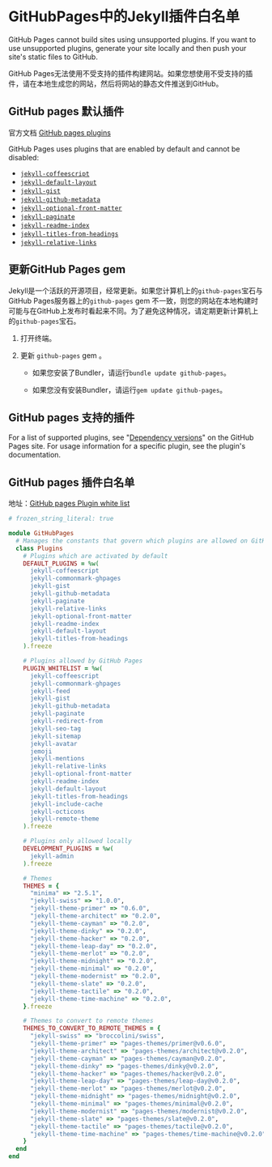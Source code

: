 # GitHubPages中的Jekyll插件白名单

GitHub Pages cannot build sites using unsupported plugins. If you want to use unsupported plugins, generate your site locally and then push your site's static files to GitHub.

GitHub Pages无法使用不受支持的插件构建网站。如果您想使用不受支持的插件，请在本地生成您的网站，然后将网站的静态文件推送到GitHub。

## GitHub pages 默认插件

官方文档 [GitHub pages plugins](https://docs.github.com/en/pages/setting-up-a-github-pages-site-with-jekyll/about-github-pages-and-jekyll#plugins)

GitHub Pages uses plugins that are enabled by default and cannot be disabled:

- [`jekyll-coffeescript`](https://github.com/jekyll/jekyll-coffeescript)
- [`jekyll-default-layout`](https://github.com/benbalter/jekyll-default-layout)
- [`jekyll-gist`](https://github.com/jekyll/jekyll-gist)
- [`jekyll-github-metadata`](https://github.com/jekyll/github-metadata)
- [`jekyll-optional-front-matter`](https://github.com/benbalter/jekyll-optional-front-matter)
- [`jekyll-paginate`](https://github.com/jekyll/jekyll-paginate)
- [`jekyll-readme-index`](https://github.com/benbalter/jekyll-readme-index)
- [`jekyll-titles-from-headings`](https://github.com/benbalter/jekyll-titles-from-headings)
- [`jekyll-relative-links`](https://github.com/benbalter/jekyll-relative-links)

## 更新GitHub Pages gem

Jekyll是一个活跃的开源项目，经常更新。如果您计算机上的`github-pages`宝石与GitHub Pages服务器上的`github-pages` gem 不一致，则您的网站在本地构建时可能与在GitHub上发布时看起来不同。为了避免这种情况，请定期更新计算机上的`github-pages`宝石。

1. 打开终端。

2. 更新 `github-pages` gem 。

      - 如果您安装了Bundler，请运行`bundle update github-pages`。

      - 如果您没有安装Bundler，请运行`gem update github-pages`。


## GitHub pages 支持的插件

For a list of supported plugins, see "[Dependency versions](https://pages.github.com/versions/)" on the GitHub Pages site. For usage information for a specific plugin, see the plugin's documentation.

## GitHub pages 插件白名单

地址：[GitHub pages Plugin white list](https://github.com/github/pages-gem/blob/master/lib/github-pages/plugins.rb)

```ruby
# frozen_string_literal: true

module GitHubPages
  # Manages the constants that govern which plugins are allowed on GitHub Pages
  class Plugins
    # Plugins which are activated by default
    DEFAULT_PLUGINS = %w(
      jekyll-coffeescript
      jekyll-commonmark-ghpages
      jekyll-gist
      jekyll-github-metadata
      jekyll-paginate
      jekyll-relative-links
      jekyll-optional-front-matter
      jekyll-readme-index
      jekyll-default-layout
      jekyll-titles-from-headings
    ).freeze

    # Plugins allowed by GitHub Pages
    PLUGIN_WHITELIST = %w(
      jekyll-coffeescript
      jekyll-commonmark-ghpages
      jekyll-feed
      jekyll-gist
      jekyll-github-metadata
      jekyll-paginate
      jekyll-redirect-from
      jekyll-seo-tag
      jekyll-sitemap
      jekyll-avatar
      jemoji
      jekyll-mentions
      jekyll-relative-links
      jekyll-optional-front-matter
      jekyll-readme-index
      jekyll-default-layout
      jekyll-titles-from-headings
      jekyll-include-cache
      jekyll-octicons
      jekyll-remote-theme
    ).freeze

    # Plugins only allowed locally
    DEVELOPMENT_PLUGINS = %w(
      jekyll-admin
    ).freeze

    # Themes
    THEMES = {
      "minima" => "2.5.1",
      "jekyll-swiss" => "1.0.0",
      "jekyll-theme-primer" => "0.6.0",
      "jekyll-theme-architect" => "0.2.0",
      "jekyll-theme-cayman" => "0.2.0",
      "jekyll-theme-dinky" => "0.2.0",
      "jekyll-theme-hacker" => "0.2.0",
      "jekyll-theme-leap-day" => "0.2.0",
      "jekyll-theme-merlot" => "0.2.0",
      "jekyll-theme-midnight" => "0.2.0",
      "jekyll-theme-minimal" => "0.2.0",
      "jekyll-theme-modernist" => "0.2.0",
      "jekyll-theme-slate" => "0.2.0",
      "jekyll-theme-tactile" => "0.2.0",
      "jekyll-theme-time-machine" => "0.2.0",
    }.freeze

    # Themes to convert to remote themes
    THEMES_TO_CONVERT_TO_REMOTE_THEMES = {
      "jekyll-swiss" => "broccolini/swiss",
      "jekyll-theme-primer" => "pages-themes/primer@v0.6.0",
      "jekyll-theme-architect" => "pages-themes/architect@v0.2.0",
      "jekyll-theme-cayman" => "pages-themes/cayman@v0.2.0",
      "jekyll-theme-dinky" => "pages-themes/dinky@v0.2.0",
      "jekyll-theme-hacker" => "pages-themes/hacker@v0.2.0",
      "jekyll-theme-leap-day" => "pages-themes/leap-day@v0.2.0",
      "jekyll-theme-merlot" => "pages-themes/merlot@v0.2.0",
      "jekyll-theme-midnight" => "pages-themes/midnight@v0.2.0",
      "jekyll-theme-minimal" => "pages-themes/minimal@v0.2.0",
      "jekyll-theme-modernist" => "pages-themes/modernist@v0.2.0",
      "jekyll-theme-slate" => "pages-themes/slate@v0.2.0",
      "jekyll-theme-tactile" => "pages-themes/tactile@v0.2.0",
      "jekyll-theme-time-machine" => "pages-themes/time-machine@v0.2.0",
    }
  end
end
```

